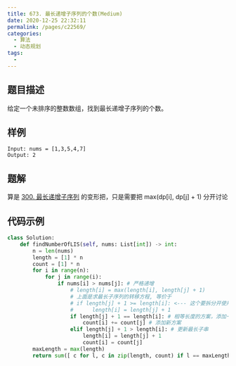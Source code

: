 ```yaml
---
title: 673. 最长递增子序列的个数(Medium)
date: 2020-12-25 22:32:11
permalink: /pages/c22569/
categories: 
  - 算法
  - 动态规划
tags: 
  - 
---
```


## 题目描述

给定一个未排序的整数数组，找到最长递增子序列的个数。

## 样例

```
Input: nums = [1,3,5,4,7]
Output: 2
```

## 题解

算是 [300. 最长递增子序列](https://leetcode-cn.com/problems/longest-increasing-subsequence/) 的变形把，只是需要把 max(dp[i], dp[j] + 1) 分开讨论

## 代码示例

```python
class Solution:
    def findNumberOfLIS(self, nums: List[int]) -> int:
        n = len(nums)
        length = [1] * n
        count = [1] * n
        for i in range(n):
            for j in range(i):
                if nums[i] > nums[j]: # 严格递增
                    # length[i] = max(length[i], length[j] + 1) 
                    # 上面是求最长子序列的转移方程, 等价于
                    # if length[j] + 1 >= length[i]: <--- 这个要拆分开使用
                    #      length[i] = length[j] + 1
                    if length[j] + 1 == length[i]: # 相等长度的方案，添加一下
                        count[i] += count[j] # 添加新方案
                    elif length[j] + 1 > length[i]: # 更新最长子串
                        length[i] = length[j] + 1
                        count[i] = count[j] 
        maxLength = max(length)
        return sum([ c for l, c in zip(length, count) if l == maxLength])
```

